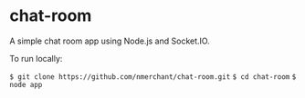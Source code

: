 # chat-room

A simple chat room app using Node.js and Socket.IO.

To run locally:

`$ git clone https://github.com/nmerchant/chat-room.git`
`$ cd chat-room`
`$ node app`
